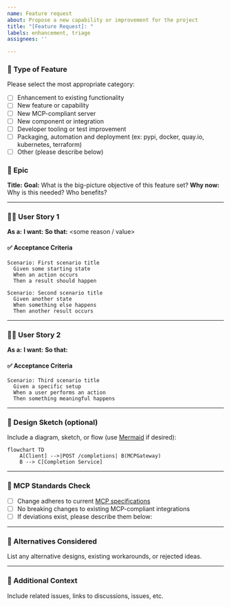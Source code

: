 ```yaml
---
name: Feature request
about: Propose a new capability or improvement for the project
title: "[Feature Request]: "
labels: enhancement, triage
assignees: ''

---
```


<!--
💡 Tip: When suggesting a feature, provide a high-level epic and concrete user stories.
Include markdown examples, Mermaid diagrams, and MCP standards where appropriate.

Feel free to include feature requests to develop new components, MCP servers, tools, integrations, etc.
-->

### 🧭 Type of Feature

Please select the most appropriate category:

- [ ] Enhancement to existing functionality
- [ ] New feature or capability
- [ ] New MCP-compliant server
- [ ] New component or integration
- [ ] Developer tooling or test improvement
- [ ] Packaging, automation and deployment (ex: pypi, docker, quay.io, kubernetes, terraform)
- [ ] Other (please describe below)

### 🧭 Epic

**Title:** <High-level feature or capability>
**Goal:** What is the big-picture objective of this feature set?
**Why now:** Why is this needed? Who benefits?

---

### 🙋‍♂️ User Story 1

**As a:** <type of user>
**I want:** <some goal>
**So that:** <some reason / value>

#### ✅ Acceptance Criteria
```gherkin
Scenario: First scenario title
  Given some starting state
  When an action occurs
  Then a result should happen

Scenario: Second scenario title
  Given another state
  When something else happens
  Then another result occurs
```

---

### 🙋‍♂️ User Story 2

**As a:** <another type of user>
**I want:** <a different goal>
**So that:** <a different reason>

#### ✅ Acceptance Criteria
```gherkin
Scenario: Third scenario title
  Given a specific setup
  When a user performs an action
  Then something meaningful happens
```

---

### 📐 Design Sketch (optional)

Include a diagram, sketch, or flow (use [Mermaid](https://mermaid.js.org/) if desired):

```mermaid
flowchart TD
    A[Client] -->|POST /completions| B(MCPGateway)
    B --> C[Completion Service]
```

---

### 🔗 MCP Standards Check

- [ ] Change adheres to current [MCP specifications](https://developer.ibm.com/tutorials/awb-handle-remote-tool-calling-model-context-protocol/)
- [ ] No breaking changes to existing MCP-compliant integrations
- [ ] If deviations exist, please describe them below:

---

### 🔄 Alternatives Considered

List any alternative designs, existing workarounds, or rejected ideas.

---

### 📓 Additional Context

Include related issues, links to discussions, issues, etc.
